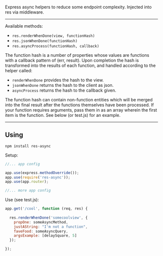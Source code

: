 Express async helpers to reduce some endpoint complexity. Injected into res via middleware. 

-------

Available methods:
+ `res.renderWhenDone(view, functionHash)`
+ `res.jsonWhenDone(functionHash)`
+ `res.asyncProcess(functionHash, callback)`

The function hash is a number of properties whose values are functions with a callback pattern of (err, result). Upon completion the hash is transformed into the results of each function, and handled according to the helper called:
+ `renderWhenDone` provides the hash to the view.
+ `jsonWhenDone` returns the hash to the client as json.
+ `asyncProcess` returns the hash to the callback given.

The function hash can contain non-function entities which will be merged into the final result after the functions themselves have been processed. If your function requires arguments, pass them in as an array wherein the first item is the function. See below (or test.js) for an example.


-----

## Using

```
npm install res-async
```

Setup:
```javascript
//... app config

app.use(express.methodOverride());
app.use(require('res-async'));
app.use(app.router);

//... more app config
```

Use (see test.js):
```javascript
app.get('/cool', function (req, res) {
  
  res.renderWhenDone('somecoolview', {
    propOne: someAsyncMethod,
    justAString: "I'm not a function",
    faveFood: someAsyncQuery,
    argsExample: [delaySquare, 5]
  });

});
```
